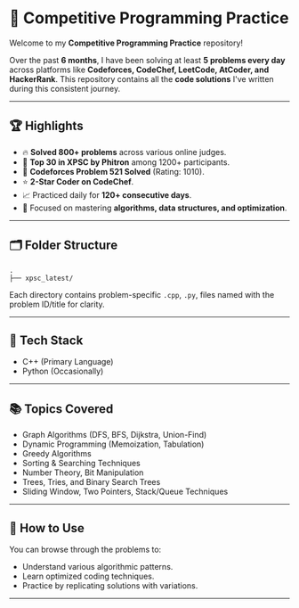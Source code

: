 # 🧠 Competitive Programming Practice

Welcome to my **Competitive Programming Practice** repository!

Over the past **6 months**, I have been solving at least **5 problems every day** across platforms like **Codeforces, CodeChef, LeetCode, AtCoder, and HackerRank**. This repository contains all the **code solutions** I've written during this consistent journey.

---

## 🏆 Highlights

* 🔥 **Solved 800+ problems** across various online judges.
* 🥇 **Top 30 in XPSC by Phitron** among 1200+ participants.
* 💯 **Codeforces Problem 521 Solved** (Rating: 1010).
* ⭐ **2-Star Coder on CodeChef**.
* 📈 Practiced daily for **120+ consecutive days**.
* 💪 Focused on mastering **algorithms, data structures, and optimization**.

---

## 🗂️ Folder Structure

```
.
├── xpsc_latest/

```

Each directory contains problem-specific `.cpp`, `.py`, files named with the problem ID/title for clarity.

---

## 🔧 Tech Stack

* C++ (Primary Language)
* Python (Occasionally)

---

## 📚 Topics Covered

*  Graph Algorithms (DFS, BFS, Dijkstra, Union-Find)
*  Dynamic Programming (Memoization, Tabulation)
*  Greedy Algorithms
*  Sorting & Searching Techniques
*  Number Theory, Bit Manipulation
*  Trees, Tries, and Binary Search Trees
*  Sliding Window, Two Pointers, Stack/Queue Techniques

---

## 🌱 How to Use

You can browse through the problems to:

* Understand various algorithmic patterns.
* Learn optimized coding techniques.
* Practice by replicating solutions with variations.

---
